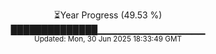 <p align="center">
⏳Year Progress (49.53 %) <br>
██████████████▁▁▁▁▁▁▁▁▁▁▁▁▁▁▁▁ <br>
<sub>Updated: Mon, 30 Jun 2025 18:33:49 GMT</sub>
</p>

